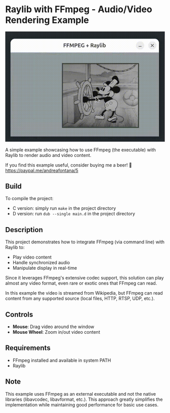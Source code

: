 # Raylib with FFmpeg - Audio/Video Rendering Example

![Demo](ffmpeg.gif)

A simple example showcasing how to use FFmpeg (the executable) with Raylib to render audio and video content.

If you find this example useful, consider buying me a beer! 🍺
https://paypal.me/andreafontana/5

## Build

To compile the project:
- C version: simply run `make` in the project directory
- D version: run `dub --single main.d` in the project directory

## Description

This project demonstrates how to integrate FFmpeg (via command line) with Raylib to:
- Play video content
- Handle synchronized audio
- Manipulate display in real-time

Since it leverages FFmpeg's extensive codec support, this solution can play almost any video format, even rare or exotic ones that FFmpeg can read.

In this example the video is streamed from Wikipedia, but FFmpeg can read content from any supported source (local files, HTTP, RTSP, UDP, etc.).

## Controls

- **Mouse**: Drag video around the window
- **Mouse Wheel**: Zoom in/out video content

## Requirements

- FFmpeg installed and available in system PATH
- Raylib

## Note

This example uses FFmpeg as an external executable and not the native libraries (libavcodec, libavformat, etc.). This approach greatly simplifies the implementation while maintaining good performance for basic use cases.
